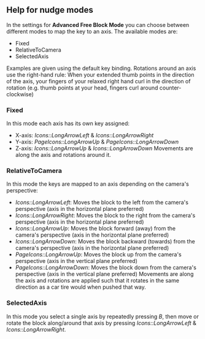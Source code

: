 ## Help for nudge modes
In the settings for **Advanced Free Block Mode** you can choose between different modes to map the key to an axis. The available modes are:
* Fixed
* RelativeToCamera
* SelectedAxis

Examples are given using the default key binding.
Rotations around an axis use the right-hand rule: When your extended thumb points in the direction of the axis, your fingers of your relaxed right hand curl in the direction of rotation (e.g. thumb points at your head, fingers curl around counter-clockwise)

### Fixed
In this mode each axis has its own key assigned:
* X-axis: _Icons::LongArrowLeft_ & _Icons::LongArrowRight_
* Y-axis: _PageIcons::LongArrowUp_ & _PageIcons::LongArrowDown_
* Z-axis: _Icons::LongArrowUp_ & _Icons::LongArrowDown_
Movements are along the axis and rotations around it.

### RelativeToCamera
In this mode the keys are mapped to an axis depending on the camera's perspective:
* _Icons::LongArrowLeft_: Moves the block to the left from the camera's perspective (axis in the horizontal plane preferred)
* _Icons::LongArrowRight_: Moves the block to the right from the camera's perspective (axis in the horizontal plane preferred)
* _Icons::LongArrowUp_: Moves the block forward (away) from the camera's perspective (axis in the horizontal plane preferred)
* _Icons::LongArrowDown_: Moves the block backward (towards) from the camera's perspective (axis in the horizontal plane preferred)
* _PageIcons::LongArrowUp_: Moves the block up from the camera's perspective (axis in the vertical plane preferred)
* _PageIcons::LongArrowDown_: Moves the block down from the camera's perspective (axis in the vertical plane preferred)
Movements are along the axis and rotations are applied such that it rotates in the same direction as a car tire would when pushed that way.

### SelectedAxis
In this mode you select a single axis by repeatedly pressing _B_, then move or rotate the block along/around that axis by pressing _Icons::LongArrowLeft_ & _Icons::LongArrowRight_.
